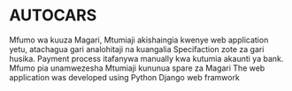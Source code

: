 # AUTOCARS
Mfumo wa kuuza Magari, Mtumiaji akishaingia kwenye web application yetu, atachagua gari analohitaji na kuangalia Specifaction zote za gari husika. Payment process itafanywa manually kwa kutumia akaunti ya bank. Mfumo pia unamwezesha Mtumiaji kununua spare za Magari 
The web application was developed using Python Django web framwork
